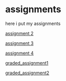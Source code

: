 # assignments
here i put my assignments

[assignment 2](https://github.com/KoenJoosten19/assignments/blob/master/assignment2.ipynb)

[assignment 3](https://github.com/KoenJoosten19/assignments/blob/master/assignment3%20(1).ipynb)

[assignment 4](https://github.com/KoenJoosten19/assignments/blob/master/assignment4%20(1).ipynb)

[graded_assignment1](https://github.com/KoenJoosten19/assignments/blob/master/Graded_assignment1%20(2)%20(1).ipynb)

[graded_assignment2](https://github.com/KoenJoosten19/assignments/blob/master/Graded_assignment_2%20(1).ipynb)
